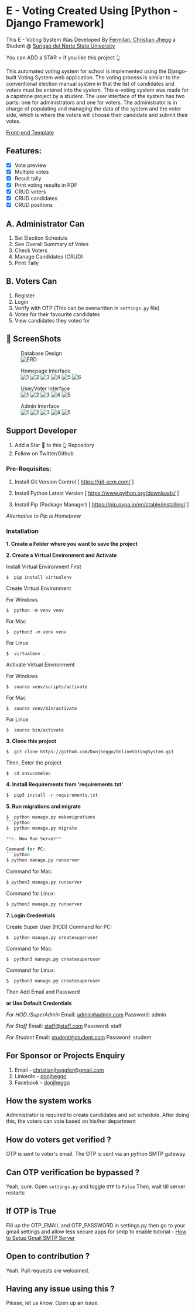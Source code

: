 # E - Voting Created Using [Python - Django Framework]
This E - Voting System Was Developed By [Fermilan, Christian Jhegg](https://www.facebook.com/Donjheggo/) a Student @ [Surigao del Norte State University](https://snsu.edu.ph/)



You can ADD a STAR ⭐️  if you like this project 👆

This automated voting system for school is implemented using the Django-built Voting System web application. The voting process is similar to the conventional election manual system in that the list of candidates and voters must be entered into the system. This e-voting system was made for a capstone project by a student. The user interface of the system has two parts: one for administrators and one for voters. The administrator is in charge of populating and managing the data of the system and the voter side, which is where the voters will choose their candidate and submit their votes.


[Front-end Template](https://startbootstrap.com/theme/sb-admin-2 "SB Admin 2")


## Features:

- [x] Vote preview
- [x] Multiple votes
- [x] Result tally
- [x] Print voting results in PDF
- [x] CRUD voters
- [x] CRUD candidates
- [x] CRUD positions

## A. Administrator Can
1. Set Election Schedule
2. See Overall Summary of Votes
3. Check Voters
4. Manage Candidates (CRUD)
5. Print Tally


## B. Voters Can
1. Register
2. Login
3. Verify with OTP (This can be overwritten in `settings.py` file)
4. Votes for their favourite candidates
5. View candidates they voted for

## 📸 ScreenShots
<figure>
  <figcaption>Database Design</figcaption>
  <img
  src="screenshots/ERD/ERD.png"
  alt="ERD">
</figure>

<figure>
  <figcaption>Homepage Interface</figcaption>
  <img
  src="screenshots/MAIN/1.png"
  alt="1">
  <img
  src="screenshots/MAIN/2.png"
  alt="2">
  <img
  src="screenshots/MAIN/3.png"
  alt="3">
  <img
  src="screenshots/MAIN/4.png"
  alt="4">
  <img
  src="screenshots/MAIN/5.png"
  alt="5">
  <img
  src="screenshots/MAIN/6.png"
  alt="6">

</figure>


<figure>
  <figcaption>User/Voter Interface</figcaption>
  <img
  src="screenshots/MAIN/user/1.png"
  alt="1">
  <img
  src="screenshots/MAIN/user/2.png"
  alt="2">
  <img
  src="screenshots/MAIN/user/3.png"
  alt="3">
  <img
  src="screenshots/MAIN/user/4.png"
  alt="4">
  <img
  src="screenshots/MAIN/user/5.png"
  alt="5">

</figure>


<figure>
  <figcaption>Admin Interface</figcaption>
  <img
  src="screenshots/MAIN/admin/1.png"
  alt="1">
  <img
  src="screenshots/MAIN/admin/2.png"
  alt="2">
  <img
  src="screenshots/MAIN/admin/3.png"
  alt="3">
  <img
  src="screenshots/MAIN/admin/4.png"
  alt="4">
  <img
  src="screenshots/MAIN/admin/5.png"
  alt="5">

</figure>






## Support Developer
1. Add a Star 🌟 to this 👆 Repository
2. Follow on Twitter/Github




### Pre-Requisites:
1. Install Git Version Control
[ https://git-scm.com/ ]

2. Install Python Latest Version
[ https://www.python.org/downloads/ ]

3. Install Pip (Package Manager)
[ https://pip.pypa.io/en/stable/installing/ ]

*Alternative to Pip is Homebrew*


### Installation
**1. Create a Folder where you want to save the project**

**2. Create a Virtual Environment and Activate**

Install Virtual Environment First
```
$  pip install virtualenv
```

Create Virtual Environment

For Windows
```
$  python -m venv venv
```
For Mac
```
$  python3 -m venv venv
```
For Linux
```
$  virtualenv .
```

Activate Virtual Environment

For Windows
```
$  source venv/scripts/activate
```

For Mac
```
$  source venv/bin/activate
```

For Linux
```
$  source bin/activate
```

**3. Clone this project**
```
$  git clone https://github.com/Donjheggo/OnlineVotingSystem.git
```

Then, Enter the project
```
$  cd snsucomelec
```

**4. Install Requirements from 'requirements.txt'**
```python
$  pip3 install -r requirements.txt
```

**5. Run migrations and migrate**
```python 
$  python manage.py makemigrations
```python 
$  python manage.py migrate

**6. Now Run Server**

Command for PC:
```python
$ python manage.py runserver
```

Command for Mac:
```python
$ python3 manage.py runserver
```

Command for Linux:
```python
$ python3 manage.py runserver
```

**7. Login Credentials**

Create Super User (HOD)
Command for PC:
```
$  python manage.py createsuperuser
```

Command for Mac:
```
$  python3 manage.py createsuperuser
```

Command for Linux:
```
$  python3 manage.py createsuperuser
```



Then Add Email and Password

**or Use Default Credentials**

*For HOD /SuperAdmin*
Email: admin@admin.com
Password: admin

*For Staff*
Email: staff@staff.com
Password: staff

*For Student*
Email: student@student.com
Password: student



## For Sponsor or Projects Enquiry
1. Email - christianjheggfer@gmail.com
2. LinkedIn - [donjheggo](www.linkedin.com/in/donjheggo)
2. Facebook - [donjheggo](https://www.facebook.com/Donjheggo)



## How the system works
Administrator is required to create candidates and set schedule. 
After doing this, the voters can vote based on his/her department

## How do voters get verified ?
OTP is sent to voter's email.
The OTP is sent via an python SMTP gateway. 

## Can OTP verification be bypassed ?
Yeah, sure.
Open `settings.py` and toggle `OTP` to  `False`
Then, wait till server restarts

## If OTP is True
Fill up the OTP_EMAIL and OTP_PASSWORD in settings.py
then go to your gmail settings and allow less secure apps for smtp to enable
tutorial - [How to Setup Gmail SMTP Server](https://www.youtube.com/watch?v=1YXVdyVuFGA)


## Open to contribution ?
Yeah. Pull requests are welcomed.

## Having any issue using this ?
Please, let us know. Open up an issue. 


